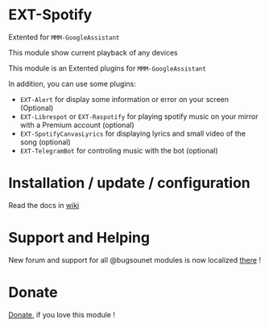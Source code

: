 # EXT-Spotify

Extented for `MMM-GoogleAssistant`

This module show current playback of any devices

This module is an Extented plugins for `MMM-GoogleAssistant`

In addition, you can use some plugins:
 * `EXT-Alert` for display some information or error on your screen (Optional)
 * `EXT-Librespot` or `EXT-Raspotify` for playing spotify music on your mirror with a Premium account (optional)
 * `EXT-SpotifyCanvasLyrics` for displaying lyrics and small video of the song (optional)
 * `EXT-TelegramBot` for controling music with the bot (optional)


# Installation / update / configuration

Read the docs in [wiki](https://wiki.bugsounet.fr/EXT-Spotify)

# Support and Helping
New forum and support for all @bugsounet modules is now localized [there](https://forum.bugsounet.fr) !

# Donate
 [Donate](https://www.paypal.com/cgi-bin/webscr?cmd=_s-xclick&hosted_button_id=TTHRH94Y4KL36&source=url), if you love this module !
